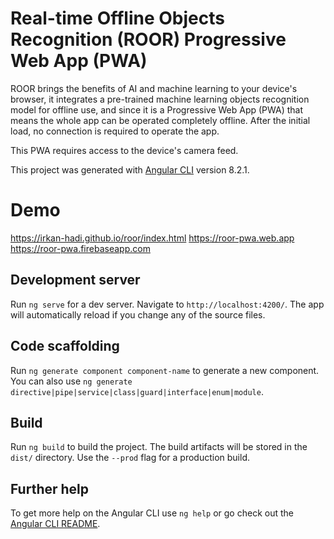 # Real-time Offline Objects Recognition (ROOR) Progressive Web App (PWA)

ROOR brings the benefits of AI and machine learning to your device's browser, it integrates a pre-trained machine learning objects recognition model for offline use, and since it is a Progressive Web App (PWA) that means the whole app can be operated completely offline. After the initial load, no connection is required to operate the app.

This PWA requires access to the device's camera feed.

This project was generated with [Angular CLI](https://github.com/angular/angular-cli) version 8.2.1.

# Demo

https://irkan-hadi.github.io/roor/index.html
https://roor-pwa.web.app
https://roor-pwa.firebaseapp.com


## Development server

Run `ng serve` for a dev server. Navigate to `http://localhost:4200/`. The app will automatically reload if you change any of the source files.

## Code scaffolding

Run `ng generate component component-name` to generate a new component. You can also use `ng generate directive|pipe|service|class|guard|interface|enum|module`.

## Build

Run `ng build` to build the project. The build artifacts will be stored in the `dist/` directory. Use the `--prod` flag for a production build.


## Further help

To get more help on the Angular CLI use `ng help` or go check out the [Angular CLI README](https://github.com/angular/angular-cli/blob/master/README.md).
